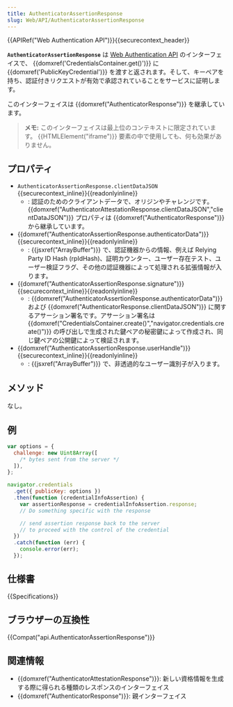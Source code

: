 ```yaml
---
title: AuthenticatorAssertionResponse
slug: Web/API/AuthenticatorAssertionResponse
---
```


{{APIRef("Web Authentication API")}}{{securecontext_header}}

**`AuthenticatorAssertionResponse`** は [Web Authentication API](/ja/docs/Web/API/Web_Authentication_API) のインターフェイスで、 {{domxref('CredentialsContainer.get()')}} に {{domxref('PublicKeyCredential')}} を渡すと返されます。そして、キーペアを持ち、認証付きリクエストが有効で承認されていることをサービスに証明します。

このインターフェイスは {{domxref("AuthenticatorResponse")}} を継承しています。

> **メモ:** このインターフェイスは最上位のコンテキストに限定されています。 {{HTMLElement("iframe")}} 要素の中で使用しても、何も効果がありません。

## プロパティ

- `AuthenticatorAssertionResponse.clientDataJSON` {{securecontext_inline}}{{readonlyinline}}
  - : 認証のためのクライアントデータで、オリジンやチャレンジです。 {{domxref("AuthenticatorAttestationResponse.clientDataJSON","clientDataJSON")}} プロパティは {{domxref("AuthenticatorResponse")}} から継承しています。
- {{domxref("AuthenticatorAssertionResponse.authenticatorData")}} {{securecontext_inline}}{{readonlyinline}}
  - : {{jsxref("ArrayBuffer")}} で、認証機器からの情報、例えば Relying Party ID Hash (rpIdHash)、証明カウンター、ユーザー存在テスト、ユーザー検証フラグ、その他の認証機器によって処理される拡張情報が入ります。
- {{domxref("AuthenticatorAssertionResponse.signature")}} {{securecontext_inline}}{{readonlyinline}}
  - : {{domxref("AuthenticatorAssertionResponse.authenticatorData")}} および {{domxref("AuthenticatorResponse.clientDataJSON")}} に関するアサーション署名です。アサーション署名は {{domxref("CredentialsContainer.create()","navigator.credentials.create()")}} の呼び出しで生成された鍵ペアの秘密鍵によって作成され、同じ鍵ペアの公開鍵によって検証されます。
- {{domxref("AuthenticatorAssertionResponse.userHandle")}} {{securecontext_inline}}{{readonlyinline}}
  - : {{jsxref("ArrayBuffer")}} で、非透過的なユーザー識別子が入ります。

## メソッド

なし。

## 例

```js
var options = {
  challenge: new Uint8Array([
    /* bytes sent from the server */
  ]),
};

navigator.credentials
  .get({ publicKey: options })
  .then(function (credentialInfoAssertion) {
    var assertionResponse = credentialInfoAssertion.response;
    // Do something specific with the response

    // send assertion response back to the server
    // to proceed with the control of the credential
  })
  .catch(function (err) {
    console.error(err);
  });
```

## 仕様書

{{Specifications}}

## ブラウザーの互換性

{{Compat("api.AuthenticatorAssertionResponse")}}

## 関連情報

- {{domxref("AuthenticatorAttestationResponse")}}: 新しい資格情報を生成する際に得られる種類のレスポンスのインターフェイス
- {{domxref("AuthenticatorResponse")}}: 親インターフェイス
